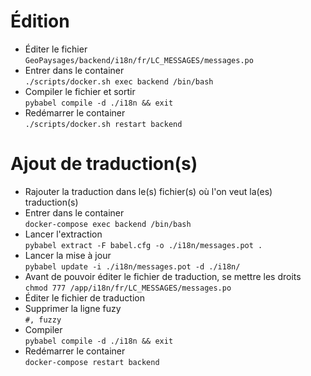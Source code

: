 # Édition

- Éditer le fichier  
  `GeoPaysages/backend/i18n/fr/LC_MESSAGES/messages.po`
- Entrer dans le container  
  `./scripts/docker.sh exec backend /bin/bash`
- Compiler le fichier et sortir  
  `pybabel compile -d ./i18n && exit`
- Redémarrer le container  
  `./scripts/docker.sh restart backend`

# Ajout de traduction(s)

- Rajouter la traduction dans le(s) fichier(s) où l'on veut la(es) traduction(s)
- Entrer dans le container  
  `docker-compose exec backend /bin/bash`
- Lancer l'extraction  
  `pybabel extract -F babel.cfg -o ./i18n/messages.pot .`
- Lancer la mise à jour  
  `pybabel update -i ./i18n/messages.pot -d ./i18n/`
- Avant de pouvoir éditer le fichier de traduction, se mettre les droits  
  `chmod 777 /app/i18n/fr/LC_MESSAGES/messages.po`
- Éditer le fichier de traduction
- Supprimer la ligne fuzy  
  `#, fuzzy`
- Compiler  
  `pybabel compile -d ./i18n && exit`
- Redémarrer le container  
  `docker-compose restart backend`
